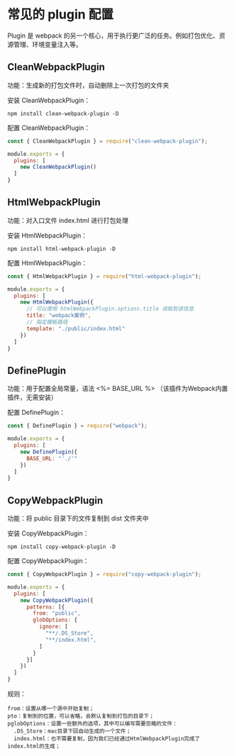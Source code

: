 # 常见的 plugin 配置

Plugin 是 webpack 的另一个核心，用于执行更广泛的任务。例如打包优化、资源管理、环境变量注入等。

## CleanWebpackPlugin

功能：生成新的打包文件时，自动删除上一次打包的文件夹

安装 CleanWebpackPlugin：
```
npm install clean-webpack-plugin -D
```

配置 CleanWebpackPlugin：
```JavaScript
const { CleanWebpackPlugin } = require("clean-webpack-plugin");

module.exports = {
  plugins: [
    new CleanWebpackPlugin()
  ]
}
```

## HtmlWebpackPlugin

功能：对入口文件 index.html 进行打包处理

安装 HtmlWebpackPlugin：
```
npm install html-webpack-plugin -D
```

配置 HtmlWebpackPlugin：
```JavaScript
const { HtmlWebpackPlugin } = require("html-webpack-plugin");

module.exports = {
  plugins: [
    new HtmlWebpackPlugin({
      // 可以使用 htmlWebpackPlugin.options.title 读取到该信息
      title: "webpack案例",
      // 指定模板路径
      template: "./public/index.html"
    })
  ]
}
```

## DefinePlugin

功能：用于配置全局常量，语法 <%= BASE_URL %> （该插件为Webpack内置插件，无需安装）

配置 DefinePlugin：
```JavaScript
const { DefinePlugin } = require("webpack");

module.exports = {
  plugins: [
    new DefinePlugin({
      BASE_URL: "'./'"
    })
  ]
}
```

## CopyWebpackPlugin

功能：将 public 目录下的文件复制到 dist 文件夹中

安装 CopyWebpackPlugin：
```
npm install copy-webpack-plugin -D
```

配置 CopyWebpackPlugin：
```JavaScript
const { CopyWebpackPlugin } = require("copy-webpack-plugin");

module.exports = {
  plugins: [
    new CopyWebpackPlugin({
      patterns: [{
        from: "public",
        globOptions: {
          ignore: [
            "**/.DS_Store",
            "**/index.html",
          ]
        }
      }]
    })
  ]
}
```

规则：
```
from：设置从哪一个源中开始复制；
pto：复制到的位置，可以省略，会默认复制到打包的目录下；
pglobOptions：设置一些额外的选项，其中可以编写需要忽略的文件：
  .DS_Store：mac目录下回自动生成的一个文件；
  index.html：也不需要复制，因为我们已经通过HtmlWebpackPlugin完成了index.html的生成；
```